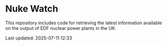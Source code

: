 # Nuke Watch

This repository includes code for retrieving the latest information available on the output of EDF nuclear power plants in the UK.

Last updated: 2025-07-11 12:33